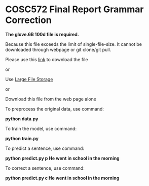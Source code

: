 # COSC572 Final Report Grammar Correction

**The glove.6B 100d file is required.**

Because this file exceeds the limit of single-file-size. It cannot be downloaded through webpage or git clone/git pull.

Please use this [link](http://nlp.stanford.edu/data/glove.6B.zip) to download the file

or

Use [Large File Storage](https://git-lfs.github.com/)

or 

Download this file from the web page alone



To preprocess the original data, use command:

**python data.py**

To train the model, use command:

**python train.py**

To predict a sentence, use command:

**python predict.py p He went in school in the morning**

To correct a sentence, use command:

**python predict.py c He went in school in the morning**

